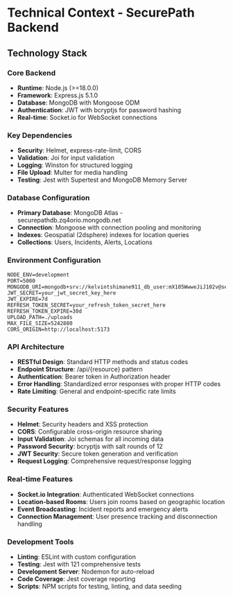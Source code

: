 # Technical Context - SecurePath Backend

## Technology Stack

### Core Backend
- **Runtime**: Node.js (>=18.0.0)
- **Framework**: Express.js 5.1.0
- **Database**: MongoDB with Mongoose ODM
- **Authentication**: JWT with bcryptjs for password hashing
- **Real-time**: Socket.io for WebSocket connections

### Key Dependencies
- **Security**: Helmet, express-rate-limit, CORS
- **Validation**: Joi for input validation
- **Logging**: Winston for structured logging
- **File Upload**: Multer for media handling
- **Testing**: Jest with Supertest and MongoDB Memory Server

### Database Configuration
- **Primary Database**: MongoDB Atlas - securepathdb.zq4orio.mongodb.net
- **Connection**: Mongoose with connection pooling and monitoring
- **Indexes**: Geospatial (2dsphere) indexes for location queries
- **Collections**: Users, Incidents, Alerts, Locations

### Environment Configuration
```
NODE_ENV=development
PORT=5000
MONGODB_URI=mongodb+srv://kelvintshimane911_db_user:mX105WwweJiJ102v@securepathdb.zq4orio.mongodb.net/securepath
JWT_SECRET=your_jwt_secret_key_here
JWT_EXPIRE=7d
REFRESH_TOKEN_SECRET=your_refresh_token_secret_here
REFRESH_TOKEN_EXPIRE=30d
UPLOAD_PATH=./uploads
MAX_FILE_SIZE=5242880
CORS_ORIGIN=http://localhost:5173
```

### API Architecture
- **RESTful Design**: Standard HTTP methods and status codes
- **Endpoint Structure**: /api/{resource} pattern
- **Authentication**: Bearer token in Authorization header
- **Error Handling**: Standardized error responses with proper HTTP codes
- **Rate Limiting**: General and endpoint-specific rate limits

### Security Features
- **Helmet**: Security headers and XSS protection
- **CORS**: Configurable cross-origin resource sharing
- **Input Validation**: Joi schemas for all incoming data
- **Password Security**: bcryptjs with salt rounds of 12
- **JWT Security**: Secure token generation and verification
- **Request Logging**: Comprehensive request/response logging

### Real-time Features
- **Socket.io Integration**: Authenticated WebSocket connections
- **Location-based Rooms**: Users join rooms based on geographic location
- **Event Broadcasting**: Incident reports and emergency alerts
- **Connection Management**: User presence tracking and disconnection handling

### Development Tools
- **Linting**: ESLint with custom configuration
- **Testing**: Jest with 121 comprehensive tests
- **Development Server**: Nodemon for auto-reload
- **Code Coverage**: Jest coverage reporting
- **Scripts**: NPM scripts for testing, linting, and data seeding
